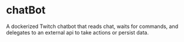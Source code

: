 # chatBot
A dockerized Twitch chatbot that reads chat, waits for commands, and delegates to an external api to take actions or persist data.
